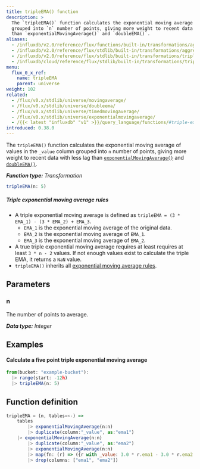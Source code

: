 ```yaml
---
title: tripleEMA() function
description: >
  The `tripleEMA()` function calculates the exponential moving average of values
  grouped into `n` number of points, giving more weight to recent data with less lag
  than `exponentialMovingAverage()` and `doubleEMA()`.
aliases:
  - /influxdb/v2.0/reference/flux/functions/built-in/transformations/aggregates/tripleema/
  - /influxdb/v2.0/reference/flux/stdlib/built-in/transformations/aggregates/tripleema/
  - /influxdb/v2.0/reference/flux/stdlib/built-in/transformations/tripleema/
  - /influxdb/cloud/reference/flux/stdlib/built-in/transformations/tripleema/
menu:
  flux_0_x_ref:
    name: tripleEMA
    parent: universe
weight: 102
related:
  - /flux/v0.x/stdlib/universe/movingaverage/
  - /flux/v0.x/stdlib/universe/doubleema/
  - /flux/v0.x/stdlib/universe/timedmovingaverage/
  - /flux/v0.x/stdlib/universe/exponentialmovingaverage/
  - /{{< latest "influxdb" "v1" >}}/query_language/functions/#triple-exponential-moving-average, InfluxQL TRIPLE_EXPONENTIAL_MOVING_AVERAGE()
introduced: 0.38.0
---
```


The `tripleEMA()` function calculates the exponential moving average of values in
the `_value` column grouped into `n` number of points, giving more weight to recent
data with less lag than
[`exponentialMovingAverage()`](/influxdb/v2.0/reference/flux/stdlib/built-in/transformations/exponentialmovingaverage/)
and [`doubleEMA()`](http://localhost:1313/influxdb/v2.0/reference/flux/stdlib/built-in/transformations/doubleema/).

_**Function type:** Transformation_  

```js
tripleEMA(n: 5)
```

##### Triple exponential moving average rules
- A triple exponential moving average is defined as `tripleEMA = (3 * EMA_1) - (3 * EMA_2) + EMA_3`.
  - `EMA_1` is the exponential moving average of the original data.
  - `EMA_2` is the exponential moving average of `EMA_1`.
  - `EMA_3` is the exponential moving average of `EMA_2`.
- A true triple exponential moving average requires at least requires at least `3 * n - 2` values.
  If not enough values exist to calculate the triple EMA, it returns a `NaN` value.
- `tripleEMA()` inherits all [exponential moving average rules](/influxdb/v2.0/reference/flux/stdlib/built-in/transformations/exponentialmovingaverage/#exponential-moving-average-rules).

## Parameters

### n
The number of points to average.

_**Data type:** Integer_

## Examples

#### Calculate a five point triple exponential moving average
```js
from(bucket: "example-bucket"):
  |> range(start: -12h)
  |> tripleEMA(n: 5)
```

## Function definition
```js
tripleEMA = (n, tables=<-) =>
	tables
		|> exponentialMovingAverage(n:n)
		|> duplicate(column:"_value", as:"ema1")
    |> exponentialMovingAverage(n:n)
		|> duplicate(column:"_value", as:"ema2")
		|> exponentialMovingAverage(n:n)
		|> map(fn: (r) => ({r with _value: 3.0 * r.ema1 - 3.0 * r.ema2 + r._value}))
		|> drop(columns: ["ema1", "ema2"])
```
